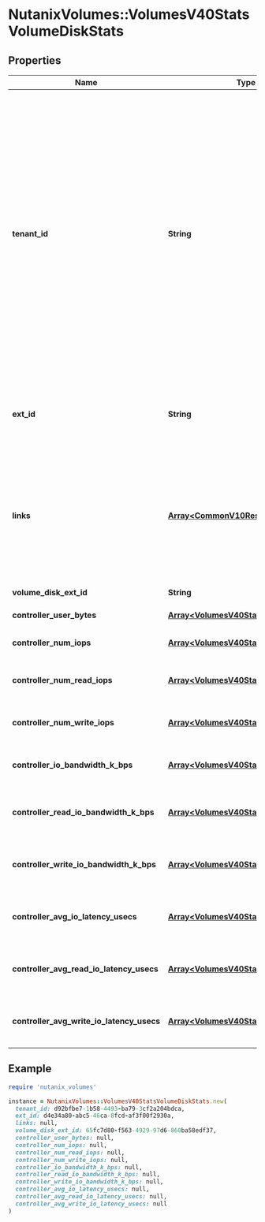 # NutanixVolumes::VolumesV40StatsVolumeDiskStats

## Properties

| Name | Type | Description | Notes |
| ---- | ---- | ----------- | ----- |
| **tenant_id** | **String** | A globally unique identifier that represents the tenant that owns this entity. The system automatically assigns it, and it and is immutable from an API consumer perspective (some use cases may cause this Id to change - For instance, a use case may require the transfer of ownership of the entity, but these cases are handled automatically on the server).  | [optional][readonly] |
| **ext_id** | **String** | A globally unique identifier of an instance that is suitable for external consumption.  | [optional][readonly] |
| **links** | [**Array&lt;CommonV10ResponseApiLink&gt;**](CommonV10ResponseApiLink.md) | A HATEOAS style link for the response.  Each link contains a user-friendly name identifying the link and an address for retrieving the particular resource.  | [optional][readonly] |
| **volume_disk_ext_id** | **String** | Uuid of the Volume Disk. | [optional] |
| **controller_user_bytes** | [**Array&lt;VolumesV40StatsTimeValuePair&gt;**](VolumesV40StatsTimeValuePair.md) | Controller user bytes. | [optional][readonly] |
| **controller_num_iops** | [**Array&lt;VolumesV40StatsTimeValuePair&gt;**](VolumesV40StatsTimeValuePair.md) | Controller I/O rate measured in iops. | [optional][readonly] |
| **controller_num_read_iops** | [**Array&lt;VolumesV40StatsTimeValuePair&gt;**](VolumesV40StatsTimeValuePair.md) | Controller read I/O measured in iops. | [optional][readonly] |
| **controller_num_write_iops** | [**Array&lt;VolumesV40StatsTimeValuePair&gt;**](VolumesV40StatsTimeValuePair.md) | Controller write I/O measured in iops. | [optional][readonly] |
| **controller_io_bandwidth_k_bps** | [**Array&lt;VolumesV40StatsTimeValuePair&gt;**](VolumesV40StatsTimeValuePair.md) | Controller I/O bandwidth measured in Kbps. | [optional][readonly] |
| **controller_read_io_bandwidth_k_bps** | [**Array&lt;VolumesV40StatsTimeValuePair&gt;**](VolumesV40StatsTimeValuePair.md) | Controller read I/O bandwidth measured in Kbps. | [optional][readonly] |
| **controller_write_io_bandwidth_k_bps** | [**Array&lt;VolumesV40StatsTimeValuePair&gt;**](VolumesV40StatsTimeValuePair.md) | Controller write I/O bandwidth measured in Kbps. | [optional][readonly] |
| **controller_avg_io_latency_usecs** | [**Array&lt;VolumesV40StatsTimeValuePair&gt;**](VolumesV40StatsTimeValuePair.md) | Controller average I/O latency measured in microseconds. | [optional][readonly] |
| **controller_avg_read_io_latency_usecs** | [**Array&lt;VolumesV40StatsTimeValuePair&gt;**](VolumesV40StatsTimeValuePair.md) | Controller average read I/O latency measured in microseconds. | [optional][readonly] |
| **controller_avg_write_io_latency_usecs** | [**Array&lt;VolumesV40StatsTimeValuePair&gt;**](VolumesV40StatsTimeValuePair.md) | Controller average write I/O latency measured in microseconds. | [optional][readonly] |

## Example

```ruby
require 'nutanix_volumes'

instance = NutanixVolumes::VolumesV40StatsVolumeDiskStats.new(
  tenant_id: d92bfbe7-1b58-4493-ba79-3cf2a204bdca,
  ext_id: d4e34a80-abc5-46ca-8fcd-af3f00f2930a,
  links: null,
  volume_disk_ext_id: 65fc7d80-f563-4929-97d6-860ba58edf37,
  controller_user_bytes: null,
  controller_num_iops: null,
  controller_num_read_iops: null,
  controller_num_write_iops: null,
  controller_io_bandwidth_k_bps: null,
  controller_read_io_bandwidth_k_bps: null,
  controller_write_io_bandwidth_k_bps: null,
  controller_avg_io_latency_usecs: null,
  controller_avg_read_io_latency_usecs: null,
  controller_avg_write_io_latency_usecs: null
)
```

